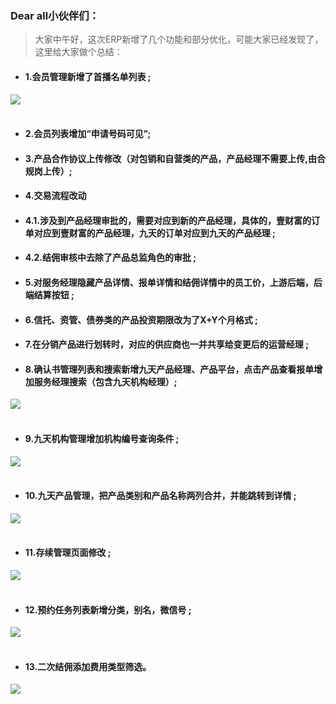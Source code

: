 ﻿<link href="/css/erp_docs.css?v=@ViewBag.Version" rel="stylesheet" />

### Dear all小伙伴们：
>大家中午好，这次ERP新增了几个功能和部分优化，可能大家已经发现了，这里给大家做个总结：

- #### 1.会员管理新增了<b class="colred">首播名单列表 ;
<img src="/version/v1/images/v10_006.png"/><br/><br/>

- #### 2.会员列表增加<b class="colred">“申请号码可见”;</b>

- #### 3.产品合作协议上传修改<b class="colred">（对包销和自营类的产品，产品经理不需要上传,由合规岗上传）;</b>

- #### 4.交易流程改动

- #### 4.1.涉及到产品经理审批的，需要对应到新的产品经理，具体的，<b class="colred">壹财富的订单对应到壹财富的产品经理，九天的订单对应到九天的产品经理 ;</b>

- #### 4.2.结佣审核中去除了<b class="colred">产品总监角色的审批 ;</b>

- #### 5.对服务经理隐藏产品详情、报单详情和结佣详情中的<b class="colred">员工价，上游后端，后端结算按钮 ;</b>

- #### 6.信托、资管、债券类的<b class="colred">产品投资期限改为了X+Y个月格式 ;</b>

- #### 7.在分销产品进行划转时，<b class="colred">对应的供应商也一并共享给变更后的运营经理 ;</b>

- #### 8.确认书管理列表和搜索新增<b class="colred">九天产品经理、产品平台，点击产品查看报单增加服务经理搜索（包含九天机构经理）;</b>
<img src="/version/v1/images/v10_007.png" /><br/><br/>

- #### 9.九天机构管理增加<b class="colred">机构编号查询条件 ;</b>
<img src="/version/v1/images/v10_001.png" /><br/><br/>

- #### 10.九天产品管理，<b class="colred">把产品类别和产品名称两列合并，并能跳转到详情 ;</b>
<img src="/version/v1/images/v10_002.png" /><br/><br/>

- #### 11.存续管理页面修改 ;
<img src="/version/v1/images/v10_003.png" /><br/><br/>

- #### 12.预约任务列表新增<b class="colred">分类，别名，微信号 ;</b>
<img src="/version/v1/images/v10_004.png" /><br/><br/>

- #### 13.二次结佣添加<b class="colred">费用类型筛选。</b>
<img src="/version/v1/images/v10_005.png" /><br/><br/>

